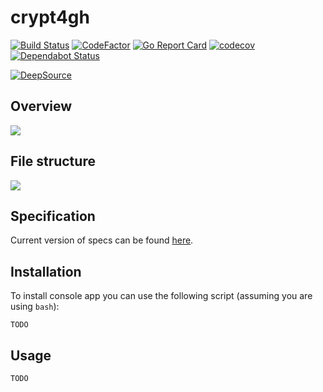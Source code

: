 # crypt4gh
[![Build Status](https://github.com/elixir-oslo/crypt4gh/workflows/Go/badge.svg)](https://github.com/uio-bmi/lega-uploader/actions)
[![CodeFactor](https://www.codefactor.io/repository/github/elixir-oslo/crypt4gh/badge)](https://www.codefactor.io/repository/github/elixir-oslo/crypt4gh)
[![Go Report Card](https://goreportcard.com/badge/github.com/elixir-oslo/crypt4gh)](https://goreportcard.com/report/github.com/elixir-oslo/crypt4gh)
[![codecov](https://codecov.io/gh/elixir-oslo/crypt4gh/branch/master/graph/badge.svg)](https://codecov.io/gh/elixir-oslo/crypt4gh)
[![Dependabot Status](https://api.dependabot.com/badges/status?host=github&repo=elixir-oslo/crypt4gh)](https://dependabot.com)

[![DeepSource](https://static.deepsource.io/deepsource-badge-light.svg)](https://deepsource.io/gh/elixir-oslo/crypt4gh/?ref=repository-badge)
## Overview
![](https://www.ga4gh.org/wp-content/uploads/Crypt4GH_comic.png)

## File structure
![](https://habrastorage.org/webt/yn/y2/pk/yny2pkp68sccx1vbvmodz-hfpzm.png)

## Specification
Current version of specs can be found [here](http://samtools.github.io/hts-specs/crypt4gh.pdf).

## Installation
To install console app you can use the following script (assuming you are using `bash`):
```
TODO
```

## Usage
```
TODO
```
